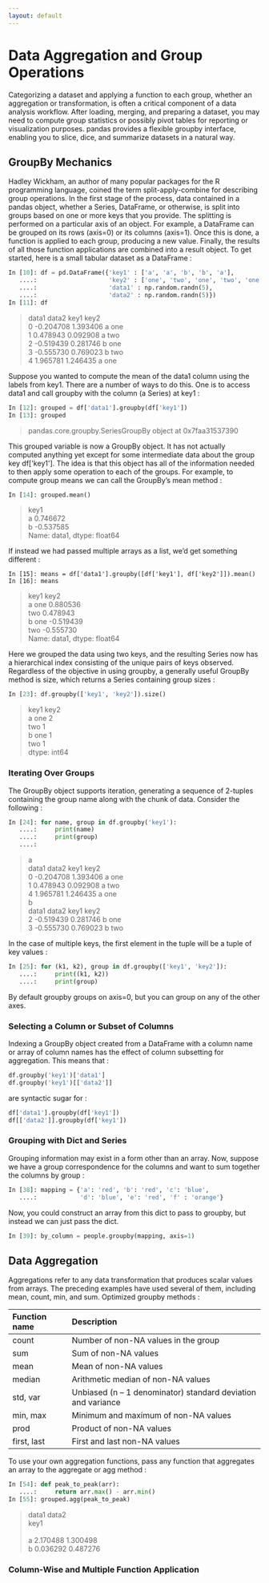 ```yaml
---
layout: default
---
```


# Data Aggregation and Group Operations

Categorizing a dataset and applying a function to each group, whether an aggregation or transformation, is often a critical component of a data analysis workflow. After loading, merging, and preparing a dataset, you may need to compute group statistics or possibly pivot tables for reporting or visualization purposes. pandas provides a flexible groupby interface, enabling you to slice, dice, and summarize datasets in a natural way.

## GroupBy Mechanics

Hadley Wickham, an author of many popular packages for the R programming language, coined the term split-apply-combine for describing group operations. In the first stage of the process, data contained in a pandas object, whether a Series, DataFrame, or otherwise, is split into groups based on one or more keys that you provide. The splitting is performed on a particular axis of an object. For example, a DataFrame can be grouped on its rows (axis=0) or its columns (axis=1). Once this is done, a function is applied to each group, producing a new value. Finally, the results of all those function applications are combined into a result object. To get started, here is a small tabular dataset as a DataFrame :

```python
In [10]: df = pd.DataFrame({'key1' : ['a', 'a', 'b', 'b', 'a'],
   ....:                    'key2' : ['one', 'two', 'one', 'two', 'one'],
   ....:                    'data1' : np.random.randn(5),
   ....:                    'data2' : np.random.randn(5)})
In [11]: df
```
> data1     data2 key1 key2<br>
> 0 -0.204708  1.393406    a  one<br>
> 1  0.478943  0.092908    a  two<br>
> 2 -0.519439  0.281746    b  one<br>
> 3 -0.555730  0.769023    b  two<br>
> 4  1.965781  1.246435    a  one<br>

Suppose you wanted to compute the mean of the data1 column using the labels from key1. There are a number of ways to do this. One is to access data1 and call groupby with the column (a Series) at key1 :

```python
In [12]: grouped = df['data1'].groupby(df['key1'])
In [13]: grouped
```
>  pandas.core.groupby.SeriesGroupBy object at 0x7faa31537390

This grouped variable is now a GroupBy object. It has not actually computed anything yet except for some intermediate data about the group key df['key1']. The idea is that this object has all of the information needed to then apply some operation to each of the groups. For example, to compute group means we can call the GroupBy’s mean method :

```python
In [14]: grouped.mean()
```
> key1<br>
> a    0.746672<br>
> b   -0.537585<br>
> Name: data1, dtype: float64<br>

If instead we had passed multiple arrays as a list, we’d get something different :

```pytohn
In [15]: means = df['data1'].groupby([df['key1'], df['key2']]).mean()
In [16]: means
```
> key1  key2<br>
> a     one     0.880536<br>
>      two     0.478943<br>
> b     one    -0.519439<br>
>      two    -0.555730<br>
> Name: data1, dtype: float64<br>

Here we grouped the data using two keys, and the resulting Series now has a hierarchical index consisting of the unique pairs of keys observed. Regardless of the objective in using groupby, a generally useful GroupBy method is size, which returns a Series containing group sizes :

```python
In [23]: df.groupby(['key1', 'key2']).size()
```
> key1  key2<br>
> a     one     2<br>
>      two     1<br>
> b     one     1<br>
>      two     1<br>
> dtype: int64<br>

### Iterating Over Groups

The GroupBy object supports iteration, generating a sequence of 2-tuples containing the group name along with the chunk of data. Consider the following :

```python
In [24]: for name, group in df.groupby('key1'):
   ....:     print(name)
   ....:     print(group)
   ....:
```
> a<br>
>      data1     data2 key1 key2<br>
> 0 -0.204708  1.393406    a  one<br>
> 1  0.478943  0.092908    a  two<br>
> 4  1.965781  1.246435    a  one<br>
> b<br>
>      data1     data2 key1 key2<br>
> 2 -0.519439  0.281746    b  one<br>
> 3 -0.555730  0.769023    b  two<br>

In the case of multiple keys, the first element in the tuple will be a tuple of key values :

```python
In [25]: for (k1, k2), group in df.groupby(['key1', 'key2']):
   ....:     print((k1, k2))
   ....:     print(group)
```

By default groupby groups on axis=0, but you can group on any of the other axes.

### Selecting a Column or Subset of Columns

Indexing a GroupBy object created from a DataFrame with a column name or array of column names has the effect of column subsetting for aggregation. This means that :

```python
df.groupby('key1')['data1']
df.groupby('key1')[['data2']]
```

are syntactic sugar for :

```python
df['data1'].groupby(df['key1'])
df[['data2']].groupby(df['key1'])
```

### Grouping with Dict and Series

Grouping information may exist in a form other than an array. Now, suppose we have a group correspondence for the columns and want to sum together the columns by group :

```python
In [38]: mapping = {'a': 'red', 'b': 'red', 'c': 'blue',
   ....:            'd': 'blue', 'e': 'red', 'f' : 'orange'}
```

Now, you could construct an array from this dict to pass to groupby, but instead we can just pass the dict. 

```python
In [39]: by_column = people.groupby(mapping, axis=1)
```

## Data Aggregation

Aggregations refer to any data transformation that produces scalar values from arrays. The preceding examples have used several of them, including mean, count, min, and sum. Optimized groupby methods :

| Function name        | Description          |
|:-------------|:------------------|
| count | Number of non-NA values in the group |
| sum | Sum of non-NA values |
| mean | Mean of non-NA values |
| median | Arithmetic median of non-NA values |
| std, var | Unbiased (n – 1 denominator) standard deviation and variance |
| min, max | Minimum and maximum of non-NA values |
| prod | Product of non-NA values |
| first, last | First and last non-NA values |

To use your own aggregation functions, pass any function that aggregates an array to the aggregate or agg method :

```python
In [54]: def peak_to_peak(arr):
   ....:     return arr.max() - arr.min()
In [55]: grouped.agg(peak_to_peak)
```
> data1     data2<br>
> key1<br>                    
> a     2.170488  1.300498<br>
> b     0.036292  0.487276<br>

### Column-Wise and Multiple Function Application
